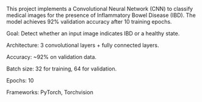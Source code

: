 This project implements a Convolutional Neural Network (CNN) to classify medical images for the presence of Inflammatory Bowel Disease (IBD). 
The model achieves 92% validation accuracy after 10 training epochs.

Goal: Detect whether an input image indicates IBD or a healthy state.

Architecture: 3 convolutional layers + fully connected layers.

Accuracy: ~92% on validation data.

Batch size: 32 for training, 64 for validation.

Epochs: 10

Frameworks: PyTorch, Torchvision

